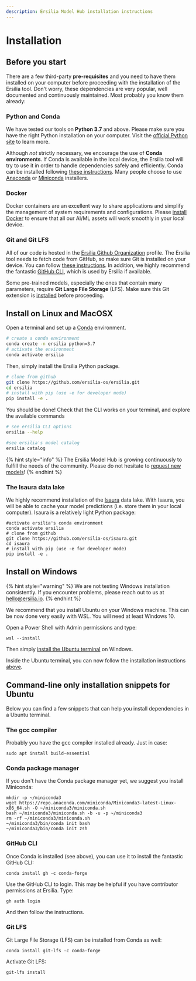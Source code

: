 ```yaml
---
description: Ersilia Model Hub installation instructions
---
```


# Installation

## Before you start

There are a few third-party **pre-requisites** and you need to have them installed on your computer before proceeding with the installation of the Ersilia tool. Don't worry, these dependencies are very popular, well documented and continuously maintained. Most probably you know them already:

### Python and Conda

We have tested our tools on **Python 3.7** and above. Please make sure you have the right Python installation on your computer. Visit the [official Python site](https://www.python.org) to learn more.

Although _not_ strictly necessary, we encourage the use of **Conda environments**. If Conda is available in the local device, the Ersilia tool will try to use it in order to handle dependencies safely and efficiently. Conda can be installed following [these instructions](https://docs.conda.io/projects/conda/en/latest/user-guide/install/index.html). Many people choose to use [Anaconda](https://docs.anaconda.com/anaconda/install/index.html) or [Miniconda](https://docs.conda.io/en/latest/miniconda.html) installers.

### Docker

Docker containers are an excellent way to share applications and simplify the management of system requirements and configurations. Please [install Docker](https://www.docker.com) to ensure that all our AI/ML assets will work smoothly in your local device.

### Git and Git LFS

All of our code is hosted in the [Ersilia Github Organization](https://github.com/ersilia-os) profile. The Ersilia tool needs to fetch code from GitHub, so make sure Git is installed on your device. You can follow [these instructions](https://git-scm.com/book/en/v2/Getting-Started-Installing-Git). In addition, we highly recommend the fantastic [GitHub CLI](https://cli.github.com/manual/installation), which is used by Ersilia if available.

Some pre-trained models, especially the ones that contain many parameters, require **Git Large File Storage** (LFS). Make sure this Git extension is [installed](https://git-lfs.github.com) before proceeding.

## Install on Linux and MacOSX

Open a terminal and set up a [Conda](https://docs.conda.io/projects/conda/en/latest/user-guide/install/) environment.

```bash
# create a conda environment
conda create -n ersilia python=3.7
# activate the environment
conda activate ersilia
```

Then, simply install the Ersilia Python package.

```bash
# clone from github
git clone https://github.com/ersilia-os/ersilia.git
cd ersilia
# install with pip (use -e for developer mode)
pip install -e .
```

You should be done! Check that the CLI works on your terminal, and explore the available commands

```bash
# see ersilia CLI options
ersilia --help

#see ersilia's model catalog
ersilia catalog
```

{% hint style="info" %}
The Ersilia Model Hub is growing continuously to fulfill the needs of the community. Please do not hesitate to [request new models](https://www.ersilia.io/request-model)!
{% endhint %}



### The Isaura data lake

We highly recommend installation of the [Isaura](https://github.com/ersilia-os/isaura) data lake. With Isaura, you will be able to cache your model predictions (i.e. store them in your local computer). Isaura is a relatively light Python package:

```
#activate ersilia's conda environment
conda activate ersilia
# clone from github
git clone https://github.com/ersilia-os/isaura.git
cd isaura
# install with pip (use -e for developer mode)
pip install -e .
```

## Install on Windows

{% hint style="warning" %}
We are not testing Windows installation consistently. If you encounter problems, please reach out to us at hello@ersilia.io.
{% endhint %}

We recommend that you install Ubuntu on your Windows machine. This can be now done very easily with WSL. You will need at least Windows 10.

Open a Power Shell with Admin permissions and type:

```
wsl --install
```

Then simply [install the Ubuntu terminal](https://www.microsoft.com/en-us/p/ubuntu/9nblggh4msv6#activetab=pivot:overviewtab) on Windows.

Inside the Ubuntu terminal, you can now follow the installation instructions [above](installation.md#install-on-linux-and-macosx).

## Command-line only installation snippets for Ubuntu

Below you can find a few snippets that can help you install dependencies in a Ubuntu terminal.

### The gcc compiler

Probably you have the gcc compiler installed already. Just in case:

```
sudo apt install build-essential
```

### Conda package manager

If you don't have the Conda package manager yet, we suggest you install Miniconda:

```
mkdir -p ~/miniconda3
wget https://repo.anaconda.com/miniconda/Miniconda3-latest-Linux-x86_64.sh -O ~/miniconda3/miniconda.sh
bash ~/miniconda3/miniconda.sh -b -u -p ~/miniconda3
rm -rf ~/miniconda3/miniconda.sh
~/miniconda3/bin/conda init bash
~/miniconda3/bin/conda init zsh
```

### GitHub CLI

Once Conda is installed (see above), you can use it to install the fantastic GitHub CLI:

```
conda install gh -c conda-forge
```

Use the GitHub CLI to login. This may be helpful if you have contributor permissions at Ersilia. Type:

```
gh auth login
```

And then follow the instructions.

### Git LFS

Git Large File Storage (LFS) can be installed from Conda as well:

```
conda install git-lfs -c conda-forge
```

Activate Git LFS:

```
git-lfs install
```
